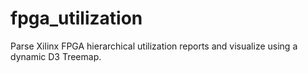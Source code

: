 # fpga_utilization
Parse Xilinx FPGA hierarchical utilization reports and visualize using a dynamic
D3 Treemap.